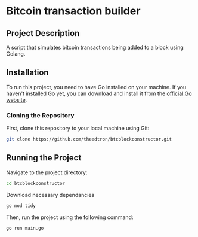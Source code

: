 # Bitcoin transaction builder

## Project Description

A script that simulates bitcoin transactions being added to a block using Golang.

## Installation

To run this project, you need to have Go installed on your machine. If you haven't installed Go yet, you can download and install it from 
the [official Go website](https://golang.org/doc/install).

### Cloning the Repository

First, clone this repository to your local machine using Git:

```bash
git clone https://github.com/theedtron/btcblockconstructor.git
```

## Running the Project

Navigate to the project directory:

```bash
cd btcblockconstructor
```
Download necessary dependancies

```bash
go mod tidy
```

Then, run the project using the following command:

```bash
go run main.go
```
